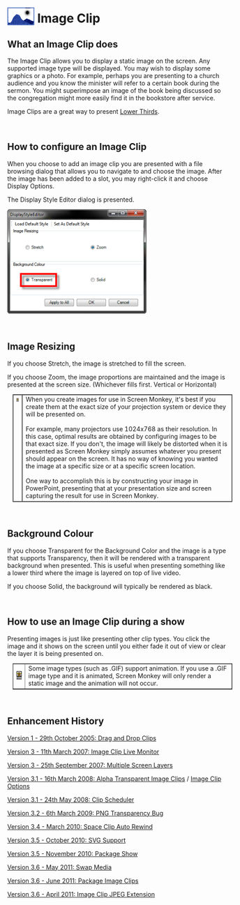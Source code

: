 <h1><img src="../../images/ImageIcon.png" alt="" style="border: none; margin-left: 0px; 
		 margin-right: 0px; margin-top: 0px; margin-bottom: -6px;" border="0"> 
 Image Clip</h1>
<h2>What an Image Clip does</h2>
<p>The Image Clip allows you to display a static image on the screen. Any 
 supported image type will be displayed. You may wish to display some graphics 
 or a photo. For example, perhaps you are presenting to a church audience 
 and you know the minister will refer to a certain book during the sermon. 
 You might superimpose an image of the book being discussed so the congregation 
 might more easily find it in the bookstore after service.</p>
<p>Image Clips are a great way to present <a href="../../tutorials/WorkingWithClips/CreatingAndUsingLowerThirds.md">Lower 
 Thirds</a>.</p>
<p>&#160;</p>
<h2>How to configure an Image Clip</h2>
<p>When you choose to add an image clip you are presented with a file browsing 
 dialog that allows you to navigate to and choose the image. After the 
 image has been added to a slot, you may right-click it and choose <span class="hcp2">Display Options</span>.</p>
<p>The <span class="hcp2">Display Style Editor</span> dialog 
 is presented.</p>
<p class="hcp3"><img src="../../images/DisplayStyleEditor.png" alt="" border="0" class="hcp4"></p>
<p class="hcp3">&#160;</p>
<h2>Image Resizing</h2>
<p>If you choose <span class="hcp2">Stretch</span>, the image 
 is stretched to fill the screen.</p>
<p>If you choose <span class="hcp2">Zoom</span>, the image 
 proportions are maintained and the image is presented at the screen size. 
 (Whichever fills first. Vertical or Horizontal)</p>
<table style="margin-left: 12px; border-collapse: separate; border-collapse: separate;" 
		 cellspacing="0" border="1">
	<col>
	<col>
	<tr>
		<td style="vertical-align: top;"><img src="../../images/Tipimage.png" alt="" border="0" class="hcp4"></td>
		<td>When you create images for use in Screen Monkey, it's best 
		 if you create them at the exact size of your projection system 
		 or device they will be presented on.
		<br>&#160;
		<br>For example, many projectors use 1024x768 as 
		 their resolution. In this case, optimal results are obtained by 
		 configuring images to be that exact size. If you don't, the image 
		 will likely be distorted when it is presented as Screen Monkey 
		 simply assumes whatever you present should appear on the screen. 
		 It has no way of knowing you wanted the image at a specific size 
		 or at a specific screen location. 
		<br>&#160; 
		<br>One way to accomplish this is by constructing 
		 your image in PowerPoint, presenting that at your presentation 
		 size and screen capturing the result for use in Screen Monkey.</td>
	</tr>
</table>
<p>&#160;</p>
<h2>Background Colour</h2>
<p>If you choose <span class="hcp2">Transparent</span> for 
 the Background Color and the image is a type that supports Transparency, 
 then it will be rendered with a transparent background when presented. 
 This is useful when presenting something like a lower third where the 
 image is layered on top of live video.</p>
<p>If you choose <span class="hcp2">Solid</span>, the background 
 will typically be rendered as black.</p>
<p>&#160;</p>
<h2>How to use an Image Clip during a show</h2>
<p>Presenting images is just like presenting other clip types. You click 
 the image and it shows on the screen until you either fade it out of view 
 or clear the layer it is being presented on.</p>
<table style="margin-left: 12px;" cellspacing="0" border="1">
	<col>
	<col>
	<tr>
		<td><img src="../../images/Noteimage.png" alt="" border="0" class="hcp4"></td>
		<td>Some image types (such as .GIF) support animation. If you use 
		 a .GIF image type and it is animated, Screen Monkey will only 
		 render a static image and the animation will not occur.</td>
	</tr>
</table>
<p>&#160;</p>
<h2>Enhancement History</h2>
<p><a href="../../releases/Version_1.md#DragAndDropClips">Version 1 - 
 29th October 2005: Drag and Drop Clips</a></p>
<p><a href="../../releases/Version_3.md#Image_Clip_Live_Monitor">Version 
 3 - 11th March 2007: Image Clip Live Monitor</a></p>
<p><a href="../../releases/Version_3.md#MultipleScreenLayers">Version 
 3 - 25th September 2007: Multiple Screen Layers</a></p>
<p><a href="../../releases/Version_3_1.md#Alpha_Transparent_Image_Clips">Version 
 3.1 - 16th March 2008: Alpha Transparent Image Clips</a> / <a href="../../releases/Version_3_1.md#Image_Clip_Options">Image 
 Clip Options</a></p>
<p><a href="../../releases/Version_3_1.md#ClipScheduler">Version 3.1 
 - 24th May 2008: Clip Scheduler</a></p>
<p><a href="../../releases/Version_3_2.md#PNGTransparencyBug">Version 
 3.2 - 6th March 2009: PNG Transparency Bug</a></p>
<p><a href="../../releases/Version_3_4.md#SpaceClipAutoRewind">Version 
 3.4 - March 2010: Space Clip Auto Rewind</a></p>
<p><a href="../../releases/Version_3_5.md#SVGSupport">Version 3.5 - October 
 2010: SVG Support</a></p>
<p><a href="../../releases/Version_3_5.md#PackageShow">Version 3.5 - 
 November 2010: Package Show</a></p>
<p><a href="../../releases/Version_3_6.md#SwapMedia">Version 3.6 - May 
 2011: Swap Media</a></p>
<p><a href="../../releases/Version_3_6.md#PackageImageClips">Version 
 3.6 - June 2011: Package Image Clips</a></p>
<p><a href="../../releases/Version_3_6.md#ImageClipJPEGExtension">Version 
 3.6 - April 2011: Image Clip JPEG Extension</a></p>
